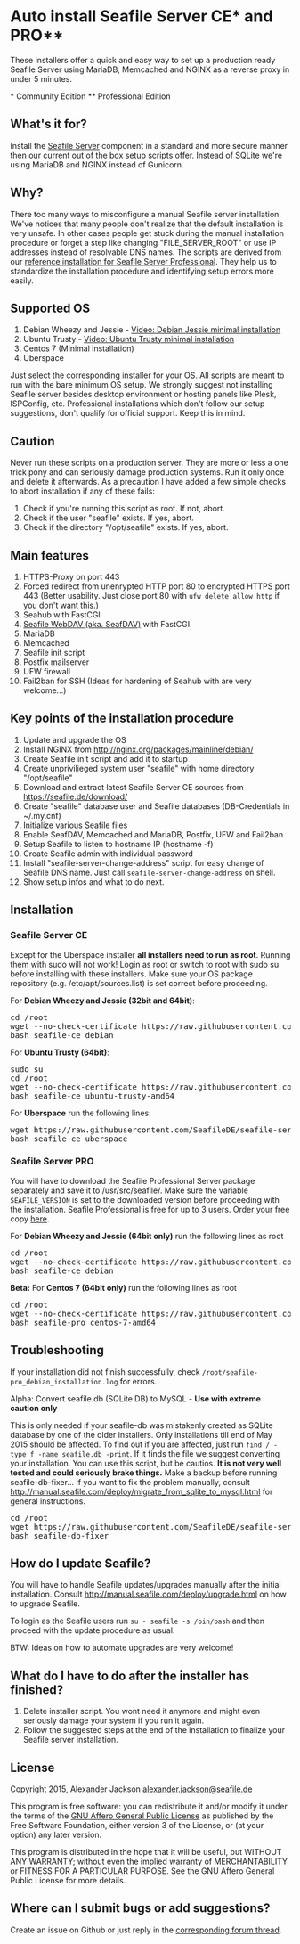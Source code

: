 # Auto install Seafile Server CE* and PRO**
These installers offer a quick and easy way to set up a production ready Seafile Server using MariaDB, Memcached and NGINX as a reverse proxy in under 5 minutes.

\* Community Edition
** Professional Edition

## What's it for?
Install the [Seafile Server](http://seafile.com/en/home/) component in a standard and more secure manner then our current out of the box setup scripts offer. Instead of SQLite we're using MariaDB and NGINX instead of Gunicorn.


## Why?
There too many ways to misconfigure a manual Seafile server installation. We've notices that many people don't realize that the default installation is very unsafe. In other cases people get stuck during the manual installation procedure or forget a step like changing "FILE_SERVER_ROOT" or use IP addresses instead of resolvable DNS names.
The scripts are derived from our [reference installation for Seafile Server Professional](https://wiki.seafile.com.de/doku.php?id=debian_7_wheezy_64bit). They help us to standardize the installation procedure and identifying setup errors more easily.

## Supported OS
1. Debian Wheezy and Jessie - [Video: Debian Jessie minimal installation](https://seafile.tv/2015/06/16/debian-jessie-minimalinstallation-fuer-seafile/)
2. Ubuntu Trusty - [Video: Ubuntu Trusty minimal installation](https://seafile.tv/2015/06/16/ubuntu-trusty-minimalinstallation-fuer-den-seafile-server/)
3. Centos 7 (Minimal installation)
4. Uberspace

Just select the corresponding installer for your OS. All scripts are meant to run with the bare minimum OS setup. We strongly suggest not installing Seafile server besides desktop environment or hosting panels like Plesk, ISPConfig, etc. Professional installations which don't follow our setup suggestions, don't qualify for official support. Keep this in mind.


## Caution
Never run these scripts on a production server. They are more or less a one trick pony and can seriously damage production systems. Run it only once and delete it afterwards. As a precaution I have added a few simple checks to abort installation if any of these fails:

1. Check if you're running this script as root. If not, abort.
2. Check if the user "seafile" exists. If yes, abort.
3. Check if the directory "/opt/seafile" exists. If yes, abort.


## Main features
1. HTTPS-Proxy on port 443
2. Forced redirect from unenrypted HTTP port 80 to encrypted HTTPS port 443 (Better usability. Just close port 80 with `ufw delete allow http` if you don't want this.)
2. Seahub with FastCGI
3. [Seafile WebDAV (aka. SeafDAV)](http://manual.seafile.com/extension/webdav.html) with FastCGI
4. MariaDB
5. Memcached
6. Seafile init script
7. Postfix mailserver
8. UFW firewall
9. Fail2ban for SSH (Ideas for hardening of Seahub with are very welcome...)


## Key points of the installation procedure
1. Update and upgrade the OS
2. Install NGINX from http://nginx.org/packages/mainline/debian/
3. Create Seafile init script and add it to startup
4. Create unprivilieged system user "seafile" with home directory "/opt/seafile"
5. Download and extract latest Seafile Server CE sources from https://seafile.de/download/
6. Create "seafile" database user and Seafile databases (DB-Credentials in ~/.my.cnf)
7. Initialize various Seafile files
8. Enable SeafDAV, Memcached and MariaDB, Postfix, UFW and Fail2ban
9. Setup Seafile to listen to hostname IP (hostname -f)
10. Create Seafile admin with individual password
11. Install "seafile-server-change-address" script for easy change of Seafile DNS name. Just call `seafile-server-change-address` on shell.
12. Show setup infos and what to do next.


## Installation
### Seafile Server CE
Except for the Uberspace installer **all installers need to run as root**. Running them with sudo will not work! Login as root or switch to root with sudo su before installing with these installers. Make sure your OS package repository (e.g. /etc/apt/sources.list) is set correct before proceeding.

For **Debian Wheezy and Jessie (32bit and 64bit)**:
<pre>
cd /root
wget --no-check-certificate https://raw.githubusercontent.com/SeafileDE/seafile-server-installer/master/debian/seafile-ce_debian
bash seafile-ce_debian
</pre>

For **Ubuntu Trusty (64bit)**:
<pre>
sudo su
cd /root
wget --no-check-certificate https://raw.githubusercontent.com/SeafileDE/seafile-server-installer/master/ubuntu/seafile-ce_ubuntu-trusty-amd64
bash seafile-ce_ubuntu-trusty-amd64
</pre>

For **Uberspace** run the following lines:
<pre>
wget https://raw.githubusercontent.com/SeafileDE/seafile-server-installer/master/uberspace/seafile-ce_uberspace
bash seafile-ce_uberspace
</pre>


### Seafile Server PRO
You will have to download the Seafile Professional Server package separately and save it to /usr/src/seafile/. Make sure the variable `SEAFILE_VERSION` is set to the downloaded version before proceeding with the installation. Seafile Professional is free for up to 3 users. Order your free copy   [here](https://shop.seafile.de/produkt/seafile-professional-free/).

For **Debian Wheezy and Jessie (64bit only)** run the following lines as root
<pre>
cd /root
wget --no-check-certificate https://raw.githubusercontent.com/SeafileDE/seafile-server-installer/master/debian/seafile-pro_debian
bash seafile-ce_debian
</pre>

**Beta:** For **Centos 7 (64bit only)** run the following lines as root
<pre>
cd /root
wget --no-check-certificate https://raw.githubusercontent.com/SeafileDE/seafile-server-installer/master/centos/seafile-pro_centos-7-amd64
bash seafile-pro_centos-7-amd64
</pre>

## Troubleshooting
If your installation did not finish successfully, check `/root/seafile-pro_debian_installation.log` for errors.

Alpha: Convert seafile.db (SQLite DB) to MySQL - **Use with extreme caution only**

This is only needed if your seafile-db was mistakenly created as SQLite database by one of the older installers. Only installations till end of May 2015 should be affected. To find out if you are affected, just run `find / -type f -name seafile.db -print`. If it finds the file we suggest converting your installation. You can use this script, but be cautios. **It is not very well tested and could seriously brake things.** Make a backup before running seafile-db-fixer... If you want to fix the problem manually, consult http://manual.seafile.com/deploy/migrate_from_sqlite_to_mysql.html for general instructions.

<pre>
cd /root
wget https://raw.githubusercontent.com/SeafileDE/seafile-server-installer/master/misc/seafile-db-fixer
bash seafile-db-fixer
</pre>


## How do I update Seafile?
You will have to handle Seafile updates/upgrades manually after the initial installation. Consult http://manual.seafile.com/deploy/upgrade.html on how to upgrade Seafile.

To login as the Seafile users run `su - seafile -s /bin/bash` and then proceed with the update procedure as usual.

BTW: Ideas on how to automate upgrades are very welcome!


## What do I have to do after the installer has finished?
1. Delete installer script. You wont need it anymore and might even seriously damage your system if you run it again.
2. Follow the suggested steps at the end of the installation to finalize your Seafile server installation.


## License
Copyright 2015, Alexander Jackson <alexander.jackson@seafile.de>

This program is free software: you can redistribute it and/or modify
it under the terms of the [GNU Affero General Public License](http://www.gnu.org/licenses/agpl-3.0.html) as published by
the Free Software Foundation, either version 3 of the License, or
(at your option) any later version.

This program is distributed in the hope that it will be useful,
but WITHOUT ANY WARRANTY; without even the implied warranty of
MERCHANTABILITY or FITNESS FOR A PARTICULAR PURPOSE.  See the
GNU Affero General Public License for more details.


## Where can I submit bugs or add suggestions?
Create an issue on Github or just reply in the [corresponding forum thread](https://forum.seafile-server.org/t/howto-seafile-server-community-edition-on-debian-jessie-amd64/1464).
